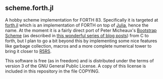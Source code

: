 scheme.forth.jl
---------------

A hobby scheme implementation for FORTH 83. Specifically it is targeted at 
[forth.jl](http://github.com/tgvaughan/forth.jl) which is an implementation
of FORTH on top of [Julia](http://www.julialang.org), hence the name.
At the moment it is a fairly direct port of Peter Micheaux's [Bootstrap
Scheme](https://github.com/petermichaux/bootstrap-scheme) (as described in
[this wonderful series of blog posts](http://peter.michaux.ca/articles/scheme-from-scratch-introduction))
from C to forth, but I plan to go a bit beyond this by implementing some
nice features like garbage collection, macros and a more complete numerical
tower to bring it closer to [R5RS](http://www.schemers.org/Documents/Standards/R5RS/).

This software is free (as in freedom) and is distributed under the terms
of version 3 of the GNU General Public License.  A copy of this license
is included in this repository in the file COPYING.

